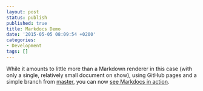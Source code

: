 ```yaml
---
layout: post
status: publish
published: true
title: Markdocs Demo
date: '2015-05-05 08:09:54 +0200'
categories:
- Development
tags: []
---
```


While it amounts to little more than a Markdown renderer in this case
(with only a single, relatively small document on show), using GitHub
pages and a simple branch from
[master](https://github.com/shrimpza/markdocs), you can now [see
Markdocs in action](https://shrimpza.github.io/markdocs/).
